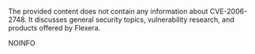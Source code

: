 The provided content does not contain any information about CVE-2006-2748. It discusses general security topics, vulnerability research, and products offered by Flexera.

NOINFO